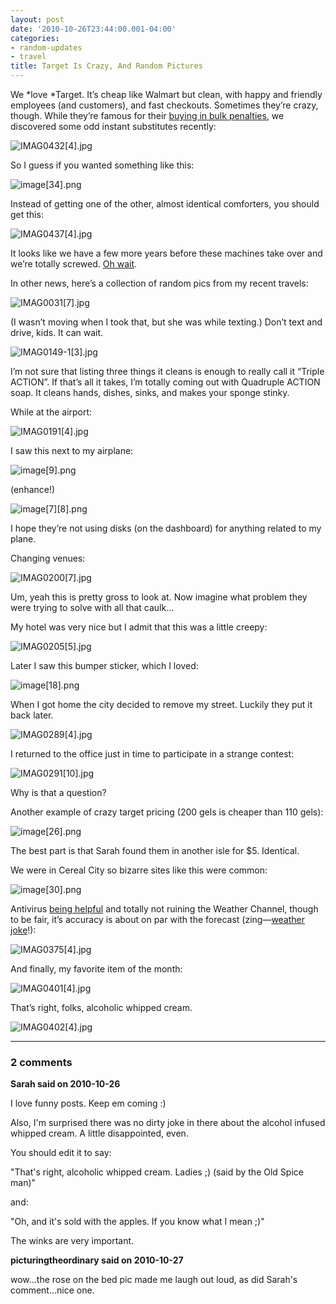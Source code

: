 ```yaml
---
layout: post
date: '2010-10-26T23:44:00.001-04:00'
categories:
- random-updates
- travel
title: Target Is Crazy, And Random Pictures
---
```



We *love *Target. It’s cheap like Walmart but clean, with happy and friendly employees (and customers), and fast checkouts. Sometimes they’re crazy, though. While they’re famous for their [buying in bulk penalties](http://www.consumerist.com/tag/target-is-crazy), we discovered some odd instant substitutes recently:

![IMAG0432[4].jpg](/assets/2010/IMAG0432[4].jpg)

So I guess if you wanted something like this:

![image[34].png](/assets/2010/image[34].png)

Instead of getting one of the other, almost identical comforters, you should get this:

![IMAG0437[4].jpg](/assets/2010/IMAG0437[4].jpg)

It looks like we have a few more years before these machines take over and we’re totally screwed. [Oh wait](http://googleblog.blogspot.com/2010/10/what-were-driving-at.html).

In other news, here’s a collection of random pics from my recent travels:

![IMAG0031[7].jpg](/assets/2010/IMAG0031[7].jpg)

(I wasn’t moving when I took that, but she was while texting.) Don’t text and drive, kids. It can wait.

![IMAG0149-1[3].jpg](/assets/2010/IMAG0149-1[3].jpg)

I’m not sure that listing three things it cleans is enough to really call it “Triple ACTION”. If that’s all it takes, I’m totally coming out with Quadruple ACTION soap. It cleans hands, dishes, sinks, and makes your sponge stinky.

While at the airport:

![IMAG0191[4].jpg](/assets/2010/IMAG0191[4].jpg)

I saw this next to my airplane:

![image[9].png](/assets/2010/image[9].png)  

(enhance!)

![image[7][8].png](/assets/2010/image[7][8].png)    

I hope they’re not using disks (on the dashboard) for anything related to my plane. 

Changing venues:

![IMAG0200[7].jpg](/assets/2010/IMAG0200[7].jpg)  

Um, yeah this is pretty gross to look at. Now imagine what problem they were trying to solve with all that caulk...

My hotel was very nice but I admit that this was a little creepy:

![IMAG0205[5].jpg](/assets/2010/IMAG0205[5].jpg)

Later I saw this bumper sticker, which I loved:

![image[18].png](/assets/2010/image[18].png)

When I got home the city decided to remove my street. Luckily they put it back later.

![IMAG0289[4].jpg](/assets/2010/IMAG0289[4].jpg)

I returned to the office just in time to participate in a strange contest:

![IMAG0291[10].jpg](/assets/2010/IMAG0291[10].jpg)

Why is that a question?

Another example of crazy target pricing (200 gels is cheaper than 110 gels):

![image[26].png](/assets/2010/image[26].png)

The best part is that Sarah found them in another isle for $5. Identical.

We were in Cereal City so bizarre sites like this were common:

![image[30].png](/assets/2010/image[30].png)

Antivirus [being helpful](../../2010/10/some-thoughts-on-antivirus-and-why-i.html) and totally not ruining the Weather Channel, though to be fair, it’s accuracy is about on par with the forecast (zing—[weather joke](http://instantrimshot.com/)!):

![IMAG0375[4].jpg](/assets/2010/IMAG0375[4].jpg)

And finally, my favorite item of the month:

![IMAG0401[4].jpg](/assets/2010/IMAG0401[4].jpg)

That’s right, folks, alcoholic whipped cream.   

![IMAG0402[4].jpg](/assets/2010/IMAG0402[4].jpg)

---

### 2 comments

**Sarah said on 2010-10-26**

I love funny posts.  Keep em coming :)

Also, I'm surprised there was no dirty joke in there about the alcohol infused whipped cream.  A little disappointed, even.

You should edit it to say:

"That's right, alcoholic whipped cream.  Ladies ;) (said by the Old Spice man)"

and:

"Oh, and it's sold with the apples.  If you know what I mean ;)"

The winks are very important.

**picturingtheordinary said on 2010-10-27**

wow...the rose on the bed pic made me laugh out loud, as did Sarah's comment...nice one.

